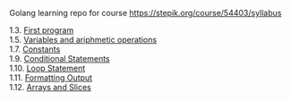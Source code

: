 Golang learning repo for course https://stepik.org/course/54403/syllabus

1.3. [First program](1.3)  
1.5. [Variables and ariphmetic operations](1.5)  
1.7. [Constants](1.7)  
1.9. [Conditional Statements](1.9)  
1.10. [Loop Statement](1.10)  
1.11. [Formatting Output](1.11)  
1.12. [Arrays and Slices](1.12)  